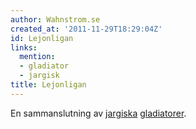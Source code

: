 ```yaml
---
author: Wahnstrom.se
created_at: '2011-11-29T18:29:04Z'
id: Lejonligan
links:
  mention:
  - gladiator
  - jargisk
title: Lejonligan
---
```


En sammanslutning av [jargiska][] [gladiatorer].

  [jargiska]: jargisk
  [gladiatorer]: gladiator